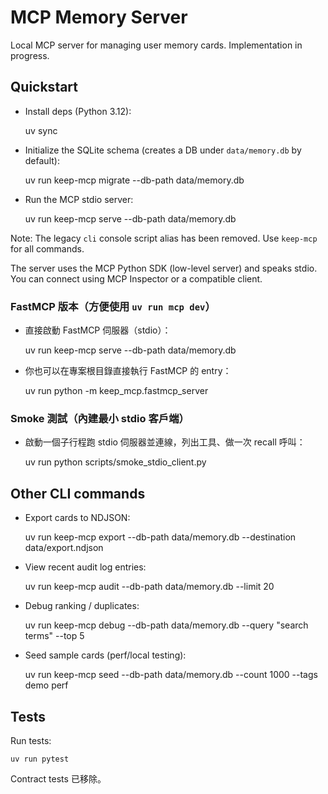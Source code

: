 # MCP Memory Server

Local MCP server for managing user memory cards. Implementation in progress.

## Quickstart

- Install deps (Python 3.12):

	uv sync

- Initialize the SQLite schema (creates a DB under `data/memory.db` by default):

	uv run keep-mcp migrate --db-path data/memory.db

- Run the MCP stdio server:

	uv run keep-mcp serve --db-path data/memory.db

Note: The legacy `cli` console script alias has been removed. Use `keep-mcp` for all commands.

The server uses the MCP Python SDK (low-level server) and speaks stdio. You can connect using MCP Inspector or a compatible client.

### FastMCP 版本（方便使用 `uv run mcp dev`）

- 直接啟動 FastMCP 伺服器（stdio）：

	uv run keep-mcp serve --db-path data/memory.db

- 你也可以在專案根目錄直接執行 FastMCP 的 entry：

	uv run python -m keep_mcp.fastmcp_server

### Smoke 測試（內建最小 stdio 客戶端）

- 啟動一個子行程跑 stdio 伺服器並連線，列出工具、做一次 recall 呼叫：

	uv run python scripts/smoke_stdio_client.py

## Other CLI commands

- Export cards to NDJSON:

	uv run keep-mcp export --db-path data/memory.db --destination data/export.ndjson

- View recent audit log entries:

	uv run keep-mcp audit --db-path data/memory.db --limit 20

- Debug ranking / duplicates:

	uv run keep-mcp debug --db-path data/memory.db --query "search terms" --top 5

- Seed sample cards (perf/local testing):

	uv run keep-mcp seed --db-path data/memory.db --count 1000 --tags demo perf

## Tests

Run tests:

	uv run pytest

Contract tests 已移除。
